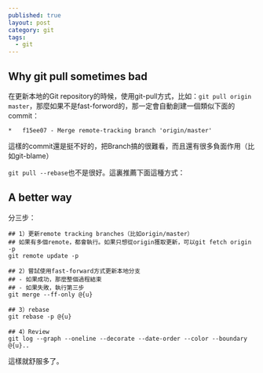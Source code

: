 ```yaml
---
published: true
layout: post
category: git
tags: 
  - git
---
```


## Why git pull sometimes bad

在更新本地的Git repository的時候，使用git-pull方式，比如：`git pull origin master`，那麼如果不是fast-forword的，那一定會自動創建一個類似下面的commit：

	*   f15ee07 - Merge remote-tracking branch 'origin/master'

這樣的commit還是挺不好的，把Branch搞的很難看，而且還有很多負面作用（比如git-blame）

`git pull --rebase`也不是很好。這裏推薦下面這種方式：

## A better way

分三步：

	## 1）更新remote tracking branches（比如origin/master）
    ## 如果有多個remote，都會執行。如果只想從origin獲取更新，可以git fetch origin -p
	git remote update -p
    
    ## 2）嘗試使用fast-forward方式更新本地分支
    ## - 如果成功，那麼整個過程結束
    ## - 如果失敗，執行第三步
    git merge --ff-only @{u}
        
    ## 3）rebase
    git rebase -p @{u}
    
    ## 4）Review
    git log --graph --oneline --decorate --date-order --color --boundary @{u}..
    
這樣就舒服多了。
    

